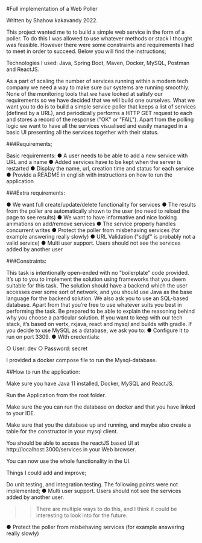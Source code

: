 #Full implementation of a Web Poller

Written by Shahow kakavandy 2022.

This project wanted me to to build a simple web service in the form of a poller. To do this I was allowed to use whatever methods or stack I thought was feasible. However there were some constraints and requirements I had to meet in order to succeed. Below you will find the instructions;

Technologies I used: Java, Spring Boot, Maven, Docker, MySQL, Postman and ReactJS.

As a part of scaling the number of services running within a modern tech company we need a way to make sure our systems are running smoothly. None of the monitoring tools that we have looked at satisfy our requirements so we have decided that we will build one ourselves. What we want you to do is to build a simple service poller that keeps a list of services (defined by a URL), and periodically performs a HTTP GET request to each and stores a record of the response ("OK" or "FAIL"). Apart from the polling logic we want to have all the services visualised and easily managed in a basic UI presenting all the services together with their status.

###Requirements;

Basic requirements: 
● A user needs to be able to add a new service with URL and a name 
● Added services have to be kept when the server is restarted
● Display the name, url, creation time and status for each service ● Provide a README in english with instructions on how to run the application

###Extra requirements:

● We want full create/update/delete functionality for services
● The results from the poller are automatically shown to the user (no need to reload the page to see results) 
● We want to have informative and nice looking animations on add/remove services 
● The service properly handles concurrent writes 
● Protect the poller from misbehaving services (for example answering really slowly) 
● URL Validation ("sdgf" is probably not a valid service) 
● Multi user support. Users should not see the services added by another user

###Constraints:

This task is intentionally open-ended with no “boilerplate” code provided. It’s up to you to implement the solution using frameworks that you deem suitable for this task. The solution should have a backend which the user accesses over some sort of network, and you should use Java as the base language for the backend solution. We also ask you to use an SQL-based database. Apart from that you’re free to use whatever suits you best in performing the task. Be prepared to be able to explain the reasoning behind why you choose a particular solution. If you want to keep with our tech stack, it’s based on vertx, rxjava, react and mysql and builds with gradle. If you decide to use MySQL as a database, we ask you to: ● Configure it to run on port 3309. ● With credentials:

○ User: dev ○ Password: secret

I provided a docker compose file to run the Mysql-database.

##How to run the application:

Make sure you have Java 11 installed, Docker, MySQL and ReactJS.

Run the Application from the root folder.

Make sure the you can run the database on docker and that you have linked to your IDE.

Make sure that you the database up and running, and maybe also create a table for the constructor in your mysql client.

You should be able to access the reactJS based UI at http://localhost:3000/services in your Web browser.

You can now use the whole functionality in the UI.

Things I could add and improve;

Do unit testing, and integration testing.
The following points were not implemented;
● Multi user support. Users should not see the services added by another user.

>>There are multiple ways to do this, and I think it could be interesting to look into for the future.

● Protect the poller from misbehaving services (for example answering really slowly)



